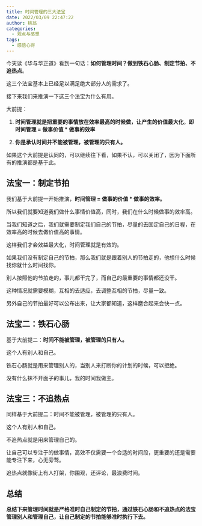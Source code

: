 ```yaml
---
title: 时间管理的三大法宝
date: 2022/03/09 22:47:22
author: 桃翁
categories: 
  - 观点与感想
tags: 
  - 感悟心得
---
```



今天读《华与华正道》看到一句话：**如何管理时间？做到铁石心肠、制定节拍、不追热点**。

这三个法宝基本上已经足以满足绝大部分人的需求了。

接下来我们来推演一下这三个法宝为什么有用。

大前提：

1. **时间管理就是把重要的事情放在效率最高的时候做，让产生的价值最大化**。**即时间管理 = 做事价值 * 做事的效率**

2. **你是承认时间并不能被管理，被管理的只有人。**

如果这个大前提是认同的，可以继续往下看，如果不认，可以关闭了，因为下面所有的推演都是基于此。

## 法宝一：制定节拍

我们基于大前提一开始推演，**时间管理 = 做事的价值 * 做事的效率。**

所以我们就要知道我们做什么事情价值高，同时，我们在什么时候做事的效率高。

当我们知道之后，我们就需要制定我们自己的节拍，尽量的去固定自己的日程，在效率高的时候去做价值高的事情。

这样我们才会效益最大化，时间管理就是有效的。

如果我们没有制定自己的节拍，那么我们就是跟着别人的节拍走的，他想什么时候找你就什么时间找你。

别人按照他的节拍走的，事儿都干完了，而自己的最重要的事情都还没干。

这种情况就需要模糊，互相的去适应，去调整互相的节拍，尽量一致。

另外自己的节拍最好可以公布出来，让大家都知道，这样磨合起来会快一点。

## 法宝二：铁石心肠

基于大前提二：**时间不能被管理，被管理的只有人。**

这个人有别人和自己。

铁石心肠就是用来管理别人的，当别人来打断你的计划的时候，可以拒绝。

没有什么抹不开面子的事儿，我的时间我做主。

## 法宝三：不追热点

同样基于大前提二：时间不能被管理，被管理的只有人。

这个人有别人和自己。

不追热点就是用来管理自己的。

让自己可以专注于的做事情，高效不仅需要一个合适的时间段，更重要的还是需要能专注下来，心无旁骛。

追热点就像街上有人打架，你围观，还评论，最浪费时间。

## 总结

**总结下来管理时间就是严格准时自己制定的节拍，通过铁石心肠和不追热点的法宝管理别人和管理自己，让自己制定的节拍能够准时执行下去。**